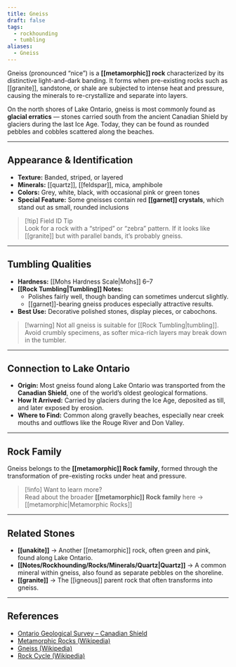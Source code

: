 ```yaml
---
title: Gneiss
draft: false
tags:
  - rockhounding
  - tumbling
aliases:
  - Gneiss
---
```

Gneiss (pronounced “nice”) is a **[[metamorphic]] rock** characterized by its distinctive light-and-dark banding. It forms when pre-existing rocks such as [[granite]], sandstone, or shale are subjected to intense heat and pressure, causing the minerals to re-crystallize and separate into layers.  

On the north shores of Lake Ontario, gneiss is most commonly found as **glacial erratics** — stones carried south from the ancient Canadian Shield by glaciers during the last Ice Age. Today, they can be found as rounded pebbles and cobbles scattered along the beaches.

---

## Appearance & Identification
- **Texture:** Banded, striped, or layered  
- **Minerals:** [[quartz]], [[feldspar]], mica, amphibole  
- **Colors:** Grey, white, black, with occasional pink or green tones  
- **Special Feature:** Some gneisses contain red **[[garnet]] crystals**, which stand out as small, rounded inclusions  

> [!tip] Field ID Tip  
> Look for a rock with a “striped” or “zebra” pattern. If it looks like [[granite]] but with parallel bands, it’s probably gneiss.  

---

## Tumbling Qualities
- **Hardness:** [[Mohs Hardness Scale|Mohs]] 6–7  
- **[[Rock Tumbling|Tumbling]] Notes:**  
  - Polishes fairly well, though banding can sometimes undercut slightly.  
  - [[garnet]]-bearing gneiss produces especially attractive results.  
- **Best Use:** Decorative polished stones, display pieces, or cabochons.  

> [!warning] Not all gneiss is suitable for [[Rock Tumbling|tumbling]]. Avoid crumbly specimens, as softer mica-rich layers may break down in the tumbler.  

---

## Connection to Lake Ontario
- **Origin:** Most gneiss found along Lake Ontario was transported from the **Canadian Shield**, one of the world’s oldest geological formations.  
- **How It Arrived:** Carried by glaciers during the Ice Age, deposited as till, and later exposed by erosion.  
- **Where to Find:** Common along gravelly beaches, especially near creek mouths and outflows like the Rouge River and Don Valley.  

---

## Rock Family
Gneiss belongs to the **[[metamorphic]] Rock family**, formed through the transformation of pre-existing rocks under heat and pressure.  

> [!info] Want to learn more?  
> Read about the broader **[[metamorphic]] Rock family** here → [[metamorphic|Metamorphic Rocks]]  

---

## Related Stones
- **[[unakite]]** → Another [[metamorphic]] rock, often green and pink, found along Lake Ontario.  
- **[[Notes/Rockhounding/Rocks/Minerals/Quartz|Quartz]]** → A common mineral within gneiss, also found as separate pebbles on the shoreline.  
- **[[granite]]** → The [[igneous]] parent rock that often transforms into gneiss.  

---

## References
- [Ontario Geological Survey – Canadian Shield](https://www.ontario.ca/page/geology-ontario)  
- [Metamorphic Rocks (Wikipedia)](https://en.wikipedia.org/wiki/Metamorphic_rock)  
- [Gneiss (Wikipedia)](https://en.wikipedia.org/wiki/Gneiss)  
- [Rock Cycle (Wikipedia)](https://en.wikipedia.org/wiki/Rock_cycle)  
